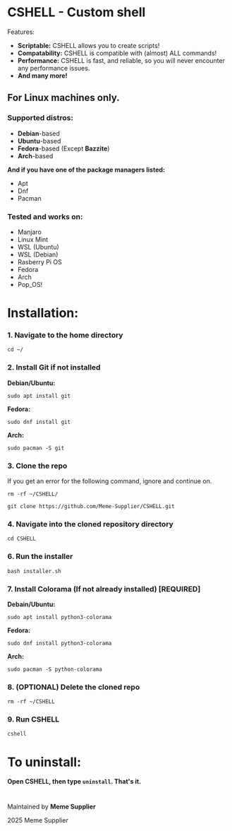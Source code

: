 # CSHELL - Custom shell

Features:

- **Scriptable:** CSHELL allows you to create scripts!
- **Compatability:** CSHELL is compatible with (almost) ALL commands!
- **Performance:** CSHELL is fast, and reliable, so you will never encounter any performance issues.
- **And many more!**

## For **Linux** machines only.
### Supported distros:
- **Debian**-based
- **Ubuntu**-based
- **Fedora**-based (Except **Bazzite**)
- **Arch**-based

**And if you have one of the package managers listed:**
- Apt
- Dnf
- Pacman

### Tested and works on:
- Manjaro
- Linux Mint
- WSL (Ubuntu)
- WSL (Debian)
- Rasberry Pi OS
- Fedora
- Arch
- Pop_OS!

#
# Installation:

### 1. Navigate to the home directory
`cd ~/`

### 2. Install Git if not installed

**Debian/Ubuntu:**

`sudo apt install git`

**Fedora:**

`sudo dnf install git`

**Arch:**

`sudo pacman -S git`


### 3. Clone the repo

If you get an error for the following command, ignore and continue on.

`rm -rf ~/CSHELL/`

`git clone https://github.com/Meme-Supplier/CSHELL.git`


### 4. Navigate into the cloned repository directory
`cd CSHELL`

### 6. Run the installer
`bash installer.sh`

### 7. Install Colorama (If not already installed) [REQUIRED]

**Debain/Ubuntu:**

`sudo apt install python3-colorama`

**Fedora:**

`sudo dnf install python3-colorama`

**Arch:**

`sudo pacman -S python-colorama`

### 8. (OPTIONAL) Delete the cloned repo
`rm -rf ~/CSHELL`

### 9. Run CSHELL
`cshell`

#
# To uninstall:
**Open CSHELL, then type `uninstall`. That's it.**

#
Maintained by **Meme Supplier**

2025 Meme Supplier
